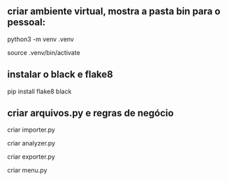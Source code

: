 ## criar ambiente virtual, mostra a pasta bin para o pessoal:

python3 -m venv .venv

source .venv/bin/activate

## instalar o black e flake8

pip install flake8 black


## criar arquivos.py e regras de negócio

criar importer.py

criar analyzer.py

criar exporter.py

criar menu.py
